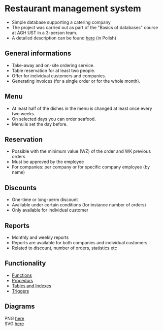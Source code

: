 # Restaurant management system

- Simple database supporting a catering company
- The project was carried out as part of the "Basics of databases" course at AGH UST in a 3-person team.
- A detailed description can be found [here](https://github.com/xMOROx/Podstawy-Baz-Danych-Projekt-1/blob/main/task.pdf) (in Polish)

## General informations

- Take-away and on-site ordering service.
- Table reservation for at least two people.
- Offer for individual customers and companies.
- Generating invoices (for a single order or for the whole month).

## Menu

- At least half of the dishes in the menu is changed at least once every two weeks.
- On selected days you can order seafood.
- Menu is set the day before.

## Reservation

- Possible with the minimum value (WZ) of the order and WK previous orders
- Must be approved by the employee
- For companies: per company or for specific company employee (by name)

## Discounts

- One-time or long-perm discount
- Available under certain conditions (for instance number of orders)
- Only available for individual customer

## Reports

- Monthly and weekly reports
- Reports are available for both companies and individual customers
- Related to discount, number of orders, statistics etc

## Functionality

- [Functions](https://github.com/xMOROx/Podstawy-Baz-Danych-Projekt-1/blob/main/Functions/description.md)
- [Procedurs](https://github.com/xMOROx/Podstawy-Baz-Danych-Projekt-1/blob/main/Procedures/description.md)
- [Tables and Indexes](https://github.com/xMOROx/Podstawy-Baz-Danych-Projekt-1/blob/main/Tables/description.md)
- [Triggers](https://github.com/xMOROx/Podstawy-Baz-Danych-Projekt-1/blob/main/Triggers/description.md)

## Diagrams

PNG [here](https://github.com/xMOROx/Podstawy-Baz-Danych-Projekt-1/blob/main/Diagrams/Diagram.png)  
SVG [here](https://github.com/xMOROx/Podstawy-Baz-Danych-Projekt-1/blob/main/Diagrams/Diagram.svg)  
